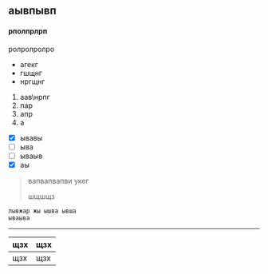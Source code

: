 ## аывпывп

#### рполпрлрп

ролролролро

* агекг
* гшщнг
* нргщнг

1. аав\нрпг
2. пар
3. апр
4. а

* [x] ывавы
* [ ] ыва
* [ ] ываыв
* [x] аы

> вапвапвапви укег
>
> шщшщз

```
лывжар жы ышва ывша 
ываыва
```

---

| щзх | щзх |
| :--- | :--- |
| щзх | щзх |



